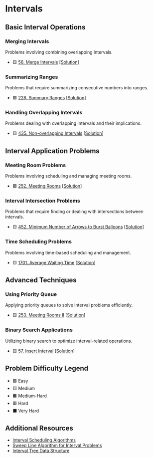 # Intervals

Basic Interval Operations
-------------------------

### Merging Intervals

Problems involving combining overlapping intervals.

-   🟨 [56. Merge Intervals](https://leetcode.com/problems/merge-intervals) [[Solution](./56.%20Merge%20Intervals.md)]

### Summarizing Ranges

Problems that require summarizing consecutive numbers into ranges.

-   🟩 [228. Summary Ranges](https://leetcode.com/problems/summary-ranges/) [[Solution](./228.%20Summary%20Ranges.md)]

### Handling Overlapping Intervals

Problems dealing with overlapping intervals and their implications.

-   🟨 [435. Non-overlapping Intervals](https://leetcode.com/problems/non-overlapping-intervals/) [[Solution](./435.%20Non-overlapping%20Intervals.md)]

Interval Application Problems
-----------------------------

### Meeting Room Problems

Problems involving scheduling and managing meeting rooms.

-   🟩 [252. Meeting Rooms](https://leetcode.com/problems/meeting-rooms/) [[Solution](./252.%20Meeting%20Rooms.md)]

### Interval Intersection Problems

Problems that require finding or dealing with intersections between intervals.

-   🟨 [452. Minimum Number of Arrows to Burst Balloons](https://leetcode.com/problems/minimum-number-of-arrows-to-burst-balloons/) [[Solution](./452.%20Minimum%20Number%20of%20Arrows%20to%20Burst%20Balloons.md)]

### Time Scheduling Problems

Problems involving time-based scheduling and management.

-   🟨 [1701. Average Waiting Time](https://leetcode.com/problems/average-waiting-time/) [[Solution](./1701.%20Average%20Waiting%20Time.md)]

Advanced Techniques
-------------------

### Using Priority Queue

Applying priority queues to solve interval problems efficiently.

-   🟨 [253. Meeting Rooms II](https://leetcode.com/problems/meeting-rooms-ii/) [[Solution](./253.%20Meeting%20Rooms%20II.md)]

### Binary Search Applications

Utilizing binary search to optimize interval-related operations.

-   🟨 [57. Insert Interval](https://leetcode.com/problems/insert-interval/) [[Solution](./57.%20Insert%20Interval.md)]

Problem Difficulty Legend
-------------------------

-   🟩 Easy
-   🟨 Medium
-   🟧 Medium-Hard
-   🟥 Hard
-   ⬛ Very Hard

Additional Resources
--------------------

-   [Interval Scheduling Algorithms](https://en.wikipedia.org/wiki/Interval_scheduling)
-   [Sweep Line Algorithm for Interval Problems](https://www.geeksforgeeks.org/sweep-line-algorithm-explained-with-examples/)
-   [Interval Tree Data Structure](https://www.geeksforgeeks.org/interval-tree/)

